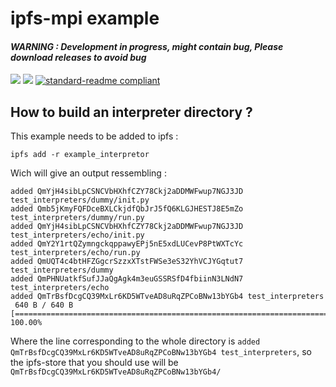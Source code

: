 # ipfs-mpi example

####  *__WARNING : Development in progress, might contain bug, Please download releases to avoid bug__*

[![](https://img.shields.io/badge/project-IPFS-blue.svg?style=flat-square)](https://ipfs.io/)
[![](https://img.shields.io/badge/freenode-%23ipfs-blue.svg?style=flat-square)](http://webchat.freenode.net/?channels=%23ipfs)
[![standard-readme compliant](https://img.shields.io/badge/standard--readme-OK-green.svg?style=flat-square)](https://github.com/RichardLitt/standard-readme)

## How to build an interpreter directory ?

This example needs to be added to ipfs :

```
ipfs add -r example_interpretor
```

Wich will give an output ressembling :

```
added QmYjH4sibLpCSNCVbHXhfCZY78Ckj2aDDMWFwup7NGJ3JD test_interpreters/dummy/init.py
added Qmb5jKmyFQFDceBXLCkjdfQbJrJ5fQ6KLGJHESTJ8E5mZo test_interpreters/dummy/run.py
added QmYjH4sibLpCSNCVbHXhfCZY78Ckj2aDDMWFwup7NGJ3JD test_interpreters/echo/init.py
added QmY2Y1rtQZymngckqppawyEPj5nE5xdLUCevP8PtWXTcYc test_interpreters/echo/run.py
added QmUQT4c4btHFZGgcrSzzxXTstFWSe3eS32YhVCJYGqtut7 test_interpreters/dummy
added QmPHNUatkfSufJJaQgAgk4m3euGSSRSfD4fbiinN3LNdN7 test_interpreters/echo
added QmTrBsfDcgCQ39MxLr6KD5WTveAD8uRqZPCoBNw13bYGb4 test_interpreters
 640 B / 640 B [================================================================================] 100.00%
 ```

Where the line corresponding to the whole directory is `added QmTrBsfDcgCQ39MxLr6KD5WTveAD8uRqZPCoBNw13bYGb4 test_interpreters`, so the ipfs-store that you should use will be `QmTrBsfDcgCQ39MxLr6KD5WTveAD8uRqZPCoBNw13bYGb4/`
